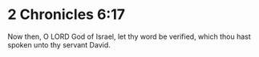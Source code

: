 # 2 Chronicles 6:17

Now then, O LORD God of Israel, let thy word be verified, which thou hast spoken unto thy servant David.